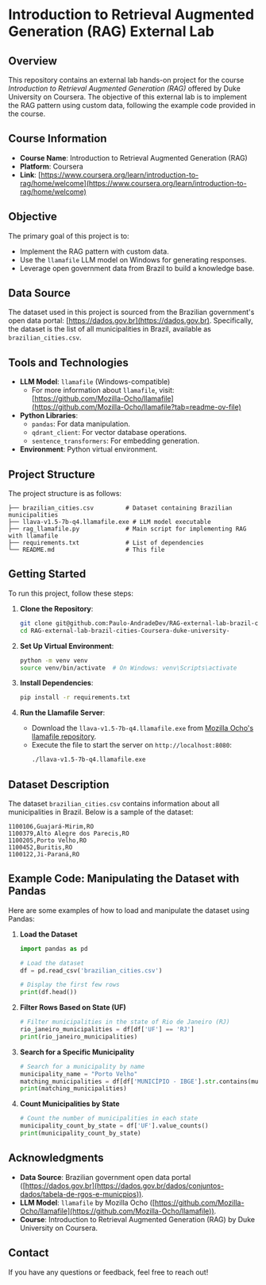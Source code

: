 # Introduction to Retrieval Augmented Generation (RAG) External Lab

## Overview
This repository contains an external lab hands-on project for the course *Introduction to Retrieval Augmented Generation (RAG)* offered by Duke University on Coursera. The objective of this external lab is to implement the RAG pattern using custom data, following the example code provided in the course.

## Course Information
- **Course Name**: Introduction to Retrieval Augmented Generation (RAG)
- **Platform**: Coursera
- **Link**: [https://www.coursera.org/learn/introduction-to-rag/home/welcome](https://www.coursera.org/learn/introduction-to-rag/home/welcome)

## Objective
The primary goal of this project is to:
- Implement the RAG pattern with custom data.
- Use the `llamafile` LLM model on Windows for generating responses.
- Leverage open government data from Brazil to build a knowledge base.

## Data Source
The dataset used in this project is sourced from the Brazilian government's open data portal: [https://dados.gov.br](https://dados.gov.br). Specifically, the dataset is the list of all municipalities in Brazil, available as `brazilian_cities.csv`.

## Tools and Technologies
- **LLM Model**: `llamafile` (Windows-compatible)
  - For more information about `llamafile`, visit: [https://github.com/Mozilla-Ocho/llamafile](https://github.com/Mozilla-Ocho/llamafile?tab=readme-ov-file)
- **Python Libraries**:
  - `pandas`: For data manipulation.
  - `qdrant_client`: For vector database operations.
  - `sentence_transformers`: For embedding generation.
- **Environment**: Python virtual environment.

## Project Structure
The project structure is as follows:
```
├── brazilian_cities.csv         # Dataset containing Brazilian municipalities
├── llava-v1.5-7b-q4.llamafile.exe # LLM model executable
├── rag_llamafile.py             # Main script for implementing RAG with llamafile
├── requirements.txt             # List of dependencies
└── README.md                    # This file
```

## Getting Started
To run this project, follow these steps:

1. **Clone the Repository**:
   ```bash
   git clone git@github.com:Paulo-AndradeDev/RAG-external-lab-brazil-cities-Coursera-duke-university-.git
   cd RAG-external-lab-brazil-cities-Coursera-duke-university-
   ```

2. **Set Up Virtual Environment**:
   ```bash
   python -m venv venv
   source venv/bin/activate  # On Windows: venv\Scripts\activate
   ```

3. **Install Dependencies**:
   ```bash
   pip install -r requirements.txt
   ```

4. **Run the Llamafile Server**:
   - Download the `llava-v1.5-7b-q4.llamafile.exe` from [Mozilla Ocho's llamafile repository](https://github.com/Mozilla-Ocho/llamafile).
   - Execute the file to start the server on `http://localhost:8080`:
     ```bash
     ./llava-v1.5-7b-q4.llamafile.exe
     ```

## Dataset Description
The dataset `brazilian_cities.csv` contains information about all municipalities in Brazil. Below is a sample of the dataset:
```
1100106,Guajará-Mirim,RO
1100379,Alto Alegre dos Parecis,RO
1100205,Porto Velho,RO
1100452,Buritis,RO
1100122,Ji-Paraná,RO
```

## Example Code: Manipulating the Dataset with Pandas
Here are some examples of how to load and manipulate the dataset using Pandas:

1. **Load the Dataset**
   ```python
   import pandas as pd

   # Load the dataset
   df = pd.read_csv('brazilian_cities.csv')

   # Display the first few rows
   print(df.head())
   ```

2. **Filter Rows Based on State (UF)**
   ```python
   # Filter municipalities in the state of Rio de Janeiro (RJ)
   rio_janeiro_municipalities = df[df['UF'] == 'RJ']
   print(rio_janeiro_municipalities)
   ```

3. **Search for a Specific Municipality**
   ```python
   # Search for a municipality by name
   municipality_name = "Porto Velho"
   matching_municipalities = df[df['MUNICÍPIO - IBGE'].str.contains(municipality_name, case=False)]
   print(matching_municipalities)
   ```

4. **Count Municipalities by State**
   ```python
   # Count the number of municipalities in each state
   municipality_count_by_state = df['UF'].value_counts()
   print(municipality_count_by_state)
   ```

## Acknowledgments
- **Data Source**: Brazilian government open data portal ([https://dados.gov.br](https://dados.gov.br/dados/conjuntos-dados/tabela-de-rgos-e-municpios)).
- **LLM Model**: `llamafile` by Mozilla Ocho ([https://github.com/Mozilla-Ocho/llamafile](https://github.com/Mozilla-Ocho/llamafile)).
- **Course**: Introduction to Retrieval Augmented Generation (RAG) by Duke University on Coursera.

## Contact
If you have any questions or feedback, feel free to reach out!
